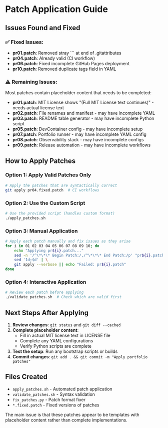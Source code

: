 # Patch Application Guide

## Issues Found and Fixed

### ✅ Fixed Issues:
- **pr01.patch**: Removed stray ``` at end of .gitattributes
- **pr04.patch**: Already valid (CI workflow)
- **pr06.patch**: Fixed incomplete GitHub Pages deployment
- **pr10.patch**: Removed duplicate tags field in YAML

### ⚠️ Remaining Issues:
Most patches contain placeholder content that needs to be completed:

- **pr01.patch**: MIT License shows "(Full MIT License text continues)" - needs actual license text
- **pr02.patch**: File renames and manifest - may have incomplete YAML
- **pr03.patch**: README table generator - may have incomplete Python script
- **pr05.patch**: DevContainer config - may have incomplete setup
- **pr07.patch**: Portfolio runner - may have incomplete YAML config
- **pr08.patch**: Observability stack - may have incomplete configs
- **pr09.patch**: Release automation - may have incomplete workflows

## How to Apply Patches

### Option 1: Apply Valid Patches Only
```bash
# Apply the patches that are syntactically correct
git apply pr04.fixed.patch  # CI workflows
```

### Option 2: Use the Custom Script
```bash
# Use the provided script (handles custom format)
./apply_patches.sh
```

### Option 3: Manual Application
```bash
# Apply each patch manually and fix issues as they arise
for i in 01 02 03 04 05 06 07 08 09 10; do
    echo "Applying pr${i}.patch..."
    sed -n '/^\*\*\* Begin Patch:/,/^\*\*\* End Patch:/p' "pr${i}.patch" | \
    sed '1d;$d' | \
    git apply --verbose || echo "Failed: pr${i}.patch"
done
```

### Option 4: Interactive Application
```bash
# Review each patch before applying
./validate_patches.sh  # Check which are valid first
```

## Next Steps After Applying

1. **Review changes**: `git status` and `git diff --cached`
2. **Complete placeholder content**: 
   - Fill in actual MIT license text in LICENSE file
   - Complete any YAML configurations
   - Verify Python scripts are complete
3. **Test the setup**: Run any bootstrap scripts or builds
4. **Commit changes**: `git add . && git commit -m "Apply portfolio patches"`

## Files Created

- `apply_patches.sh` - Automated patch application
- `validate_patches.sh` - Syntax validation
- `fix_patches.py` - Patch format fixer
- `*.fixed.patch` - Fixed versions of patches

The main issue is that these patches appear to be templates with placeholder content rather than complete implementations.